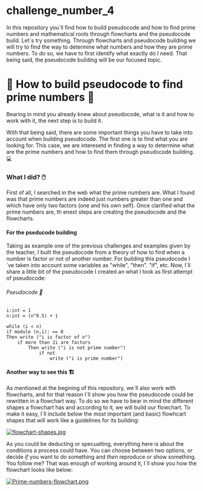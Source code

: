 # challenge_number_4


In this repository you´ll find how to build pseudocode and how to find prime numbers and mathematical roots through flowcharts and the pseudocode build.  Let´s try something. Through flowcharts and pseudocode building we will try to find the way to determine what numbers and how they are prime numbers. To do so, we have to first identify what exactly do I need. That being said, the pseudocode building will be our focused topic.



# :stars: How to build pseudocode to find prime numbers :stars: #

Bearing in mind you already knew about pseudocode, what is it and how to work with it, the next step is to build it. 

With that being said, there are some important things you have to take into account when building pseudocode. The first one is to find what you are looking for. This case, we are interesetd in finding a way to determine what are the prime numbers and how to find them through pseudocode building. :computer:

### What I did? 🖱️ ###

First of all, I searched in the web what the prime numbers are. What I found was that prime numbers are indeed just numbers greater than one and which have only two factors (one and his own self). Once clarified what the prime numbers are, th enext steps are creating the pseudocode and the flowcharts. 

#### For the pseducode building ####

Taking as example one of the previous challenges and examples given by the teacher, I built the pseudocode from a theory of how to find when a number is factor or not of another number. For building this pseudocode I´ve taken into account some variables as "while", "then". "if", etc. Now, I´ll share a little bit of the pseudocode I created an what I took as first attempt of pseudocode:

###### Pseudocode 💾

```
i:int = 1
n:int = (n^0.5) + 1

while (i < n)
if module (n,i): == 0
Then write ("i is factor of n")
    if more than 2i are factors
        Then write ("i is not prime number")
            if not 
                write ("i is prime number")
```

#### Another way to see this 🏗️

As mentioned at the begining of this repository, we´ll also work with flowcharts, and for that reason I´ll show you how the pseudocode could be rewritten in a flowchart way. To do so we have to bear in mind the different shapes a flowchart has and according to it, we will build our flowchart. To make it easy, I´ll include below the most important (and basic) flowhcart shapes that will work like a guidelines for its building:

[![flowchart-shapes.jpg](https://i.postimg.cc/vmtg36mg/flowchart-shapes.jpg)](https://postimg.cc/rdzwpsxM)

As you could be deducting or specualting, everything here is about the conditions a process could have. You can choose between two options, or decide *if* you want to do something and *then* reproduce or show something. You follow me?  That was enough of working around it, I´ll show you how the flowchart looks like below:

[![Prime-numbers-flowchart.png](https://i.postimg.cc/pVfGKPzm/Prime-numbers-flowchart.png)](https://postimg.cc/CdKsgTv0)


